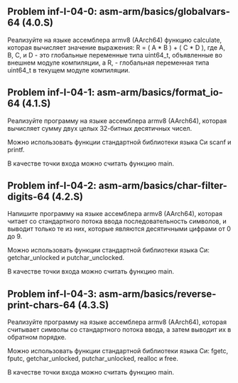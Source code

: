 Problem inf-I-04-0: asm-arm/basics/globalvars-64 (4.0.S)
---
Реализуйте на языке ассемблера armv8 (AArch64) функцию calculate, которая вычисляет значение выражения: R = ( A * B ) + ( C * D ), где A, B, C, и D - это глобальные переменные типа uint64_t, объявленные во внешнем модуле компиляции, а R, - глобальная переменная типа uint64_t в текущем модуле компиляции.

Problem inf-I-04-1: asm-arm/basics/format_io-64 (4.1.S)
---
Реализуйте программу на языке ассемблера armv8 (AArch64), которая вычисляет сумму двух целых 32-битных десятичных чисел.

Можно использовать функции стандартной библиотеки языка Си scanf и printf.

В качестве точки входа можно считать функцию main.

Problem inf-I-04-2: asm-arm/basics/char-filter-digits-64 (4.2.S)
---
Напишите программу на языке ассемблера armv8 (AArch64), которая читает со стандартного потока ввода последовательность символов, и выводит только те из них, которые являются десятичными цифрами от 0 до 9.

Можно использовать функции стандартной библиотеки языка Си: getchar_unlocked и putchar_unclocked.

В качестве точки входа можно считать функцию main.

Problem inf-I-04-3: asm-arm/basics/reverse-print-chars-64 (4.3.S)
---
Реализуйте программу на языке ассемблера armv8 (AArch64), которая считывает символы со стандартного потока ввода, а затем выводит их в обратном порядке.

Можно использовать функции стандартной библиотеки языка Си: fgetc, fputc, getchar_unlocked, putchar_unlocked, realloc и free.

В качестве точки входа можно считать функцию main.
